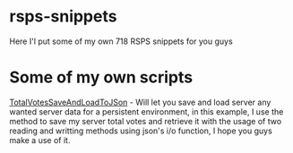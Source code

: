# rsps-snippets
Here I'l put some of my own 718 RSPS snippets for you guys

# Some of my own scripts
[TotalVotesSaveAndLoadToJSon](../blob/master/TotalVotesSaveAndLoadToJSon.java) - Will let you save and load server any wanted server data for a persistent environment, in this example, I use the method to save my server total votes and retrieve it with the usage of two reading and writting methods using json's i/o function, I hope you guys make a use of it.

